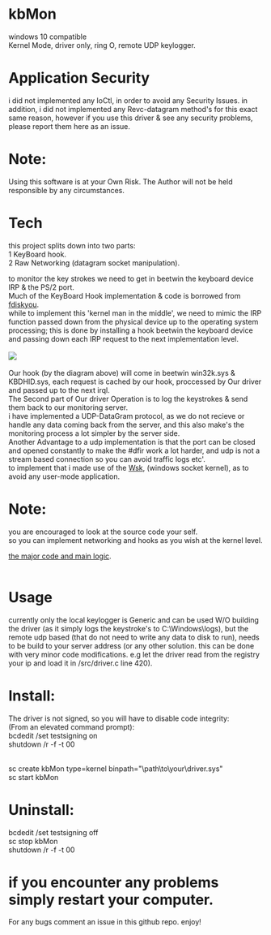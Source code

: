 # kbMon 
windows 10 compatible<br>
Kernel Mode, driver only, ring O, remote UDP keylogger. 

# Application Security
i did not implemented any IoCtl, in order to avoid any Security Issues. in addition, i did not implemented any Revc-datagram method's for this exact same reason, however if you use this driver & see any security problems, please report them here as an issue.

# Note: 
Using this software is at your Own Risk.
The Author will not be held responsible by any circumstances.

# Tech
this project splits down into two parts:<br>
1 KeyBoard hook.<br>
2 Raw Networking (datagram socket manipulation).<br>

to monitor the key strokes we need to get in beetwin the keyboard device IRP & the PS/2 port.<br>
Much of the KeyBoard Hook implementation & code is borrowed from <html><a href="https://github.com/fdiskyou">fdiskyou</a></html>.<br>
while to implement this 'kernel man in the middle', we need to mimic the IRP function passed down from the physical device up to the operating system processing; this is done by installing a hook beetwin the keyboard device and passing down each IRP request to the next implementation level.<br><br>
![](pic/keyboard-driver-stack.png)<br><br>
Our hook (by the diagram above) will come in beetwin win32k.sys & KBDHID.sys, each request is cached by our hook, proccessed by Our driver and passed up to the next irql.<br>
The Second part of Our driver Operation is to log the keystrokes & send them back to our monitoring server.<br>
i have implemented a UDP-DataGram protocol, as we do not recieve or handle any data coming back from the server, and this also make's the monitoring process a lot simpler by the server side.<br>
Another Advantage to a udp implementation is that the port can be closed and opened constantly to make the #dfir work a lot harder, and udp is not a stream based connection so you can avoid traffic logs etc'.<br>
to implement that i made use of the <html><a href="https://msdn.microsoft.com/library/windows/hardware/ff571083">Wsk</a></html>, (windows socket kernel), as to avoid any user-mode application.<br>

# Note:
you are encouraged to look at the source code your self.<br> 
so you can implement networking and hooks as you wish at the kernel level.
<html> <a href="https://github.com/akayn/kbMon/blob/master/Iliad/src/Driver.c">the major code and main logic</a><html>.<br><br>

# Usage
currently only the local keylogger is Generic and can be used W/O building the driver (as it simply logs the keystroke's to C:\\Windows\\logs), but the remote udp based (that do not need to write any data to disk to run), needs to be build to your server address (or any other solution. this can be done with very minor code modifications. e.g let the driver read from the registry your ip and load it in /src/driver.c line 420).
# Install:
The driver is not signed, so you will have to disable code integrity:<br>
(From an elevated command prompt):<br>
  bcdedit /set testsigning on<br>
  shutdown /r -f -t 00<br><br>

  sc create kbMon type=kernel binpath="\path\to\your\driver.sys"<br>
  sc start kbMon<br>
# Uninstall:
  bcdedit /set testsigning off<br>
  sc stop kbMon<br>
  shutdown /r -f -t 00<br>
# if you encounter any problems simply restart your computer.
For any bugs comment an issue in this github repo.
enjoy!

